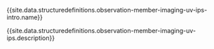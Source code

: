 {{site.data.structuredefinitions.observation-member-imaging-uv-ips-intro.name}}

{{site.data.structuredefinitions.observation-member-imaging-uv-ips.description}}


